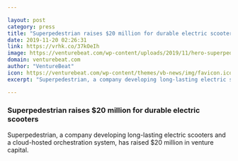 ```yaml
---

layout: post
category: press
title: "Superpedestrian raises $20 million for durable electric scooters"
date: 2019-11-20 02:26:31
link: https://vrhk.co/37kOeIh
image: https://venturebeat.com/wp-content/uploads/2019/11/hero-superpedestrian-electric-scooter-urban@3x_0-e1574118739266.jpg?w=1200&strip=all
domain: venturebeat.com
author: "VentureBeat"
icon: https://venturebeat.com/wp-content/themes/vb-news/img/favicon.ico
excerpt: "Superpedestrian, a company developing long-lasting electric scooters and a cloud-hosted orchestration system, has raised $20 million in venture capital."

---
```


### Superpedestrian raises $20 million for durable electric scooters

Superpedestrian, a company developing long-lasting electric scooters and a cloud-hosted orchestration system, has raised $20 million in venture capital.